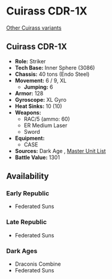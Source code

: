 # Cuirass CDR-1X 

[Other Cuirass variants](../cuirass.md) 

## Cuirass CDR-1X 

- **Role:** Striker 
- **Tech Base:** Inner Sphere (3086) 
- **Chassis:** 40 tons (Endo Steel) 
- **Movement:** 6 / 9, XL 
  - **Jumping:** 6 
- **Armor:** 128 
- **Gyroscope:** XL Gyro 
- **Heat Sinks:** 10 (10) 
- **Weapons:** 
  - RAC/5 (ammo: 60) 
  - ER Medium Laser 
  - Sword 
- **Equipment:** 
  - CASE 
- **Sources:** Dark Age , [Master Unit List](http://masterunitlist.info/Unit/Details/769/cuirass-cdr-1x) 
- **Battle Value:** 1301 

## Availability 

### Early Republic 

- Federated Suns 

### Late Republic 

- Federated Suns 

### Dark Ages 

- Draconis Combine 
- Federated Suns 

